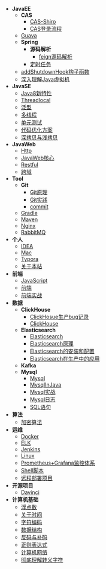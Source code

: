 - **JavaEE**
    - **CAS**
      - [CAS-Shiro](JavaEE/CAS/CAS-Shiro.md)
      - [CAS登录流程](JavaEE/CAS/CAS登录流程.md)
    - [Guava](JavaEE/Guava.md)
    - **Spring**
      - **源码解析**
        - [feign源码解析](JavaEE/Spring/源码解析/feign源码解析.md)
      - [定时任务](JavaEE/Spring/定时任务.md)
    - [addShutdownHook钩子函数](JavaEE/addShutdownHook钩子函数.md)
    - [深入理解Java虚拟机](JavaEE/深入理解Java虚拟机.md)
- **JavaSE**
    - [Java8新特性](JavaSE/Java8新特性.md)
    - [Threadlocal](JavaSE/Threadlocal.md)
    - [泛型](JavaSE/泛型.md)
    - [多线程](JavaSE/多线程.md)
    - [单元测试](JavaSE/单元测试.md)
    - [代码优化方案](JavaSE/代码优化方案.md)
    - [深拷贝与浅拷贝](JavaSE/深拷贝与浅拷贝.md)
- **JavaWeb**
    - [Http](JavaWeb/Http.md)
    - [JavaWeb核心](JavaWeb/JavaWeb核心.md)
    - [Restful](JavaWeb/Restful.md)
    - [跨域](JavaWeb/跨域.md)
- **Tool**
    - **Git**
      - [Git原理](Tool/Git/Git原理.md)
      - [Git实践](Tool/Git/Git实践.md)
      - [commit](Tool/Git/commit.md)
    - [Gradle](Tool/Gradle.md)
    - [Maven](Tool/Maven.md)
    - [Nginx](Tool/Nginx.md)
    - [RabbitMQ](Tool/RabbitMQ.md)
- **个人**
    - [IDEA](个人/IDEA.md)
    - [Mac](个人/Mac.md)
    - [Typora](个人/Typora.md)
    - [关于本站](个人/关于本站.md)
- **前端**
    - [JavaScript](前端/JavaScript.md)
    - [前端](前端/前端.md)
    - [前端实战](前端/前端实战.md)
- **数据**
    - **ClickHouse**
      - [ClickHosue生产bug记录](数据/ClickHouse/ClickHosue生产bug记录.md)
      - [ClickHouse](数据/ClickHouse/ClickHouse.md)
    - **Elasticsearch**
      - [Elasticsearch](数据/Elasticsearch/Elasticsearch.md)
      - [Elasticsearch原理](数据/Elasticsearch/Elasticsearch原理.md)
      - [Elasticsearch的安装和配置](数据/Elasticsearch/Elasticsearch的安装和配置.md)
      - [Elasticsearch在生产中的应用](数据/Elasticsearch/Elasticsearch在生产中的应用.md)
    - **Kafka**
    - **Mysql**
      - [Mysql](数据/Mysql/Mysql.md)
      - [MysqlInJava](数据/Mysql/MysqlInJava.md)
      - [Mysql实战](数据/Mysql/Mysql实战.md)
      - [Mysql日志](数据/Mysql/Mysql日志.md)
      - [SQL语句](数据/Mysql/SQL语句.md)
- **算法**
    - [加密算法](算法/加密算法.md)
- **运维**
    - [Docker](运维/Docker.md)
    - [ELK](运维/ELK.md)
    - [Jenkins](运维/Jenkins.md)
    - [Linux](运维/Linux.md)
    - [Prometheus+Grafana监控体系](运维/Prometheus+Grafana监控体系.md)
    - [Shell脚本](运维/Shell脚本.md)
    - [远程部署项目](运维/远程部署项目.md)
- **开源项目**
    - [Davinci](开源项目/Davinci.md)
- **计算机基础**
    - [浮点数](计算机基础/浮点数.md)
    - [关于时间](计算机基础/关于时间.md)
    - [字符编码](计算机基础/字符编码.md)
    - [数据结构](计算机基础/数据结构.md)
    - [反码与补码](计算机基础/反码与补码.md)
    - [正则表达式](计算机基础/正则表达式.md)
    - [计算机网络](计算机基础/计算机网络.md)
    - [彻底理解转义字符](计算机基础/彻底理解转义字符.md)

